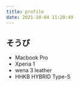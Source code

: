 ```yaml
---
title: profile
date: 2021-10-04 11:20:49
---
```


## そうび

- Macbook Pro
- Xperia 1
- wena 3 leather
- HHKB HYBRID Type-S
